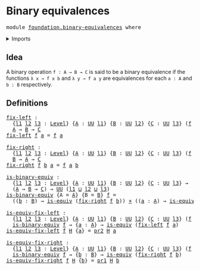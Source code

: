 # Binary equivalences

<pre class="Agda"><a id="32" class="Keyword">module</a> <a id="39" href="foundation.binary-equivalences.html" class="Module">foundation.binary-equivalences</a> <a id="70" class="Keyword">where</a>
</pre>
<details><summary>Imports</summary>

<pre class="Agda"><a id="126" class="Keyword">open</a> <a id="131" class="Keyword">import</a> <a id="138" href="foundation.dependent-pair-types.html" class="Module">foundation.dependent-pair-types</a>
<a id="170" class="Keyword">open</a> <a id="175" class="Keyword">import</a> <a id="182" href="foundation.universe-levels.html" class="Module">foundation.universe-levels</a>

<a id="210" class="Keyword">open</a> <a id="215" class="Keyword">import</a> <a id="222" href="foundation-core.cartesian-product-types.html" class="Module">foundation-core.cartesian-product-types</a>
<a id="262" class="Keyword">open</a> <a id="267" class="Keyword">import</a> <a id="274" href="foundation-core.equivalences.html" class="Module">foundation-core.equivalences</a>
</pre>
</details>

## Idea

A binary operation `f : A → B → C` is said to be a binary equivalence if the
functions `λ x → f x b` and `λ y → f a y` are equivalences for each `a : A` and
`b : B` respectively.

## Definitions

<pre class="Agda"><a id="fix-left"></a><a id="533" href="foundation.binary-equivalences.html#533" class="Function">fix-left</a> <a id="542" class="Symbol">:</a>
  <a id="546" class="Symbol">{</a><a id="547" href="foundation.binary-equivalences.html#547" class="Bound">l1</a> <a id="550" href="foundation.binary-equivalences.html#550" class="Bound">l2</a> <a id="553" href="foundation.binary-equivalences.html#553" class="Bound">l3</a> <a id="556" class="Symbol">:</a> <a id="558" href="Agda.Primitive.html#591" class="Postulate">Level</a><a id="563" class="Symbol">}</a> <a id="565" class="Symbol">{</a><a id="566" href="foundation.binary-equivalences.html#566" class="Bound">A</a> <a id="568" class="Symbol">:</a> <a id="570" href="Agda.Primitive.html#320" class="Primitive">UU</a> <a id="573" href="foundation.binary-equivalences.html#547" class="Bound">l1</a><a id="575" class="Symbol">}</a> <a id="577" class="Symbol">{</a><a id="578" href="foundation.binary-equivalences.html#578" class="Bound">B</a> <a id="580" class="Symbol">:</a> <a id="582" href="Agda.Primitive.html#320" class="Primitive">UU</a> <a id="585" href="foundation.binary-equivalences.html#550" class="Bound">l2</a><a id="587" class="Symbol">}</a> <a id="589" class="Symbol">{</a><a id="590" href="foundation.binary-equivalences.html#590" class="Bound">C</a> <a id="592" class="Symbol">:</a> <a id="594" href="Agda.Primitive.html#320" class="Primitive">UU</a> <a id="597" href="foundation.binary-equivalences.html#553" class="Bound">l3</a><a id="599" class="Symbol">}</a> <a id="601" class="Symbol">(</a><a id="602" href="foundation.binary-equivalences.html#602" class="Bound">f</a> <a id="604" class="Symbol">:</a> <a id="606" href="foundation.binary-equivalences.html#566" class="Bound">A</a> <a id="608" class="Symbol">→</a> <a id="610" href="foundation.binary-equivalences.html#578" class="Bound">B</a> <a id="612" class="Symbol">→</a> <a id="614" href="foundation.binary-equivalences.html#590" class="Bound">C</a><a id="615" class="Symbol">)</a> <a id="617" class="Symbol">→</a>
  <a id="621" href="foundation.binary-equivalences.html#566" class="Bound">A</a> <a id="623" class="Symbol">→</a> <a id="625" href="foundation.binary-equivalences.html#578" class="Bound">B</a> <a id="627" class="Symbol">→</a> <a id="629" href="foundation.binary-equivalences.html#590" class="Bound">C</a>
<a id="631" href="foundation.binary-equivalences.html#533" class="Function">fix-left</a> <a id="640" href="foundation.binary-equivalences.html#640" class="Bound">f</a> <a id="642" href="foundation.binary-equivalences.html#642" class="Bound">a</a> <a id="644" class="Symbol">=</a> <a id="646" href="foundation.binary-equivalences.html#640" class="Bound">f</a> <a id="648" href="foundation.binary-equivalences.html#642" class="Bound">a</a>

<a id="fix-right"></a><a id="651" href="foundation.binary-equivalences.html#651" class="Function">fix-right</a> <a id="661" class="Symbol">:</a>
  <a id="665" class="Symbol">{</a><a id="666" href="foundation.binary-equivalences.html#666" class="Bound">l1</a> <a id="669" href="foundation.binary-equivalences.html#669" class="Bound">l2</a> <a id="672" href="foundation.binary-equivalences.html#672" class="Bound">l3</a> <a id="675" class="Symbol">:</a> <a id="677" href="Agda.Primitive.html#591" class="Postulate">Level</a><a id="682" class="Symbol">}</a> <a id="684" class="Symbol">{</a><a id="685" href="foundation.binary-equivalences.html#685" class="Bound">A</a> <a id="687" class="Symbol">:</a> <a id="689" href="Agda.Primitive.html#320" class="Primitive">UU</a> <a id="692" href="foundation.binary-equivalences.html#666" class="Bound">l1</a><a id="694" class="Symbol">}</a> <a id="696" class="Symbol">{</a><a id="697" href="foundation.binary-equivalences.html#697" class="Bound">B</a> <a id="699" class="Symbol">:</a> <a id="701" href="Agda.Primitive.html#320" class="Primitive">UU</a> <a id="704" href="foundation.binary-equivalences.html#669" class="Bound">l2</a><a id="706" class="Symbol">}</a> <a id="708" class="Symbol">{</a><a id="709" href="foundation.binary-equivalences.html#709" class="Bound">C</a> <a id="711" class="Symbol">:</a> <a id="713" href="Agda.Primitive.html#320" class="Primitive">UU</a> <a id="716" href="foundation.binary-equivalences.html#672" class="Bound">l3</a><a id="718" class="Symbol">}</a> <a id="720" class="Symbol">(</a><a id="721" href="foundation.binary-equivalences.html#721" class="Bound">f</a> <a id="723" class="Symbol">:</a> <a id="725" href="foundation.binary-equivalences.html#685" class="Bound">A</a> <a id="727" class="Symbol">→</a> <a id="729" href="foundation.binary-equivalences.html#697" class="Bound">B</a> <a id="731" class="Symbol">→</a> <a id="733" href="foundation.binary-equivalences.html#709" class="Bound">C</a><a id="734" class="Symbol">)</a> <a id="736" class="Symbol">→</a>
  <a id="740" href="foundation.binary-equivalences.html#697" class="Bound">B</a> <a id="742" class="Symbol">→</a> <a id="744" href="foundation.binary-equivalences.html#685" class="Bound">A</a> <a id="746" class="Symbol">→</a> <a id="748" href="foundation.binary-equivalences.html#709" class="Bound">C</a>
<a id="750" href="foundation.binary-equivalences.html#651" class="Function">fix-right</a> <a id="760" href="foundation.binary-equivalences.html#760" class="Bound">f</a> <a id="762" href="foundation.binary-equivalences.html#762" class="Bound">b</a> <a id="764" href="foundation.binary-equivalences.html#764" class="Bound">a</a> <a id="766" class="Symbol">=</a> <a id="768" href="foundation.binary-equivalences.html#760" class="Bound">f</a> <a id="770" href="foundation.binary-equivalences.html#764" class="Bound">a</a> <a id="772" href="foundation.binary-equivalences.html#762" class="Bound">b</a>

<a id="is-binary-equiv"></a><a id="775" href="foundation.binary-equivalences.html#775" class="Function">is-binary-equiv</a> <a id="791" class="Symbol">:</a>
  <a id="795" class="Symbol">{</a><a id="796" href="foundation.binary-equivalences.html#796" class="Bound">l1</a> <a id="799" href="foundation.binary-equivalences.html#799" class="Bound">l2</a> <a id="802" href="foundation.binary-equivalences.html#802" class="Bound">l3</a> <a id="805" class="Symbol">:</a> <a id="807" href="Agda.Primitive.html#591" class="Postulate">Level</a><a id="812" class="Symbol">}</a> <a id="814" class="Symbol">{</a><a id="815" href="foundation.binary-equivalences.html#815" class="Bound">A</a> <a id="817" class="Symbol">:</a> <a id="819" href="Agda.Primitive.html#320" class="Primitive">UU</a> <a id="822" href="foundation.binary-equivalences.html#796" class="Bound">l1</a><a id="824" class="Symbol">}</a> <a id="826" class="Symbol">{</a><a id="827" href="foundation.binary-equivalences.html#827" class="Bound">B</a> <a id="829" class="Symbol">:</a> <a id="831" href="Agda.Primitive.html#320" class="Primitive">UU</a> <a id="834" href="foundation.binary-equivalences.html#799" class="Bound">l2</a><a id="836" class="Symbol">}</a> <a id="838" class="Symbol">{</a><a id="839" href="foundation.binary-equivalences.html#839" class="Bound">C</a> <a id="841" class="Symbol">:</a> <a id="843" href="Agda.Primitive.html#320" class="Primitive">UU</a> <a id="846" href="foundation.binary-equivalences.html#802" class="Bound">l3</a><a id="848" class="Symbol">}</a> <a id="850" class="Symbol">→</a>
  <a id="854" class="Symbol">(</a><a id="855" href="foundation.binary-equivalences.html#815" class="Bound">A</a> <a id="857" class="Symbol">→</a> <a id="859" href="foundation.binary-equivalences.html#827" class="Bound">B</a> <a id="861" class="Symbol">→</a> <a id="863" href="foundation.binary-equivalences.html#839" class="Bound">C</a><a id="864" class="Symbol">)</a> <a id="866" class="Symbol">→</a> <a id="868" href="Agda.Primitive.html#320" class="Primitive">UU</a> <a id="871" class="Symbol">(</a><a id="872" href="foundation.binary-equivalences.html#796" class="Bound">l1</a> <a id="875" href="Agda.Primitive.html#804" class="Primitive Operator">⊔</a> <a id="877" href="foundation.binary-equivalences.html#799" class="Bound">l2</a> <a id="880" href="Agda.Primitive.html#804" class="Primitive Operator">⊔</a> <a id="882" href="foundation.binary-equivalences.html#802" class="Bound">l3</a><a id="884" class="Symbol">)</a>
<a id="886" href="foundation.binary-equivalences.html#775" class="Function">is-binary-equiv</a> <a id="902" class="Symbol">{</a><a id="903" class="Argument">A</a> <a id="905" class="Symbol">=</a> <a id="907" href="foundation.binary-equivalences.html#907" class="Bound">A</a><a id="908" class="Symbol">}</a> <a id="910" class="Symbol">{</a><a id="911" class="Argument">B</a> <a id="913" class="Symbol">=</a> <a id="915" href="foundation.binary-equivalences.html#915" class="Bound">B</a><a id="916" class="Symbol">}</a> <a id="918" href="foundation.binary-equivalences.html#918" class="Bound">f</a> <a id="920" class="Symbol">=</a>
  <a id="924" class="Symbol">((</a><a id="926" href="foundation.binary-equivalences.html#926" class="Bound">b</a> <a id="928" class="Symbol">:</a> <a id="930" href="foundation.binary-equivalences.html#915" class="Bound">B</a><a id="931" class="Symbol">)</a> <a id="933" class="Symbol">→</a> <a id="935" href="foundation-core.equivalences.html#1259" class="Function">is-equiv</a> <a id="944" class="Symbol">(</a><a id="945" href="foundation.binary-equivalences.html#651" class="Function">fix-right</a> <a id="955" href="foundation.binary-equivalences.html#918" class="Bound">f</a> <a id="957" href="foundation.binary-equivalences.html#926" class="Bound">b</a><a id="958" class="Symbol">))</a> <a id="961" href="foundation-core.cartesian-product-types.html#529" class="Function Operator">×</a> <a id="963" class="Symbol">((</a><a id="965" href="foundation.binary-equivalences.html#965" class="Bound">a</a> <a id="967" class="Symbol">:</a> <a id="969" href="foundation.binary-equivalences.html#907" class="Bound">A</a><a id="970" class="Symbol">)</a> <a id="972" class="Symbol">→</a> <a id="974" href="foundation-core.equivalences.html#1259" class="Function">is-equiv</a> <a id="983" class="Symbol">(</a><a id="984" href="foundation.binary-equivalences.html#533" class="Function">fix-left</a> <a id="993" href="foundation.binary-equivalences.html#918" class="Bound">f</a> <a id="995" href="foundation.binary-equivalences.html#965" class="Bound">a</a><a id="996" class="Symbol">))</a>

<a id="is-equiv-fix-left"></a><a id="1000" href="foundation.binary-equivalences.html#1000" class="Function">is-equiv-fix-left</a> <a id="1018" class="Symbol">:</a>
  <a id="1022" class="Symbol">{</a><a id="1023" href="foundation.binary-equivalences.html#1023" class="Bound">l1</a> <a id="1026" href="foundation.binary-equivalences.html#1026" class="Bound">l2</a> <a id="1029" href="foundation.binary-equivalences.html#1029" class="Bound">l3</a> <a id="1032" class="Symbol">:</a> <a id="1034" href="Agda.Primitive.html#591" class="Postulate">Level</a><a id="1039" class="Symbol">}</a> <a id="1041" class="Symbol">{</a><a id="1042" href="foundation.binary-equivalences.html#1042" class="Bound">A</a> <a id="1044" class="Symbol">:</a> <a id="1046" href="Agda.Primitive.html#320" class="Primitive">UU</a> <a id="1049" href="foundation.binary-equivalences.html#1023" class="Bound">l1</a><a id="1051" class="Symbol">}</a> <a id="1053" class="Symbol">{</a><a id="1054" href="foundation.binary-equivalences.html#1054" class="Bound">B</a> <a id="1056" class="Symbol">:</a> <a id="1058" href="Agda.Primitive.html#320" class="Primitive">UU</a> <a id="1061" href="foundation.binary-equivalences.html#1026" class="Bound">l2</a><a id="1063" class="Symbol">}</a> <a id="1065" class="Symbol">{</a><a id="1066" href="foundation.binary-equivalences.html#1066" class="Bound">C</a> <a id="1068" class="Symbol">:</a> <a id="1070" href="Agda.Primitive.html#320" class="Primitive">UU</a> <a id="1073" href="foundation.binary-equivalences.html#1029" class="Bound">l3</a><a id="1075" class="Symbol">}</a> <a id="1077" class="Symbol">(</a><a id="1078" href="foundation.binary-equivalences.html#1078" class="Bound">f</a> <a id="1080" class="Symbol">:</a> <a id="1082" href="foundation.binary-equivalences.html#1042" class="Bound">A</a> <a id="1084" class="Symbol">→</a> <a id="1086" href="foundation.binary-equivalences.html#1054" class="Bound">B</a> <a id="1088" class="Symbol">→</a> <a id="1090" href="foundation.binary-equivalences.html#1066" class="Bound">C</a><a id="1091" class="Symbol">)</a> <a id="1093" class="Symbol">→</a>
  <a id="1097" href="foundation.binary-equivalences.html#775" class="Function">is-binary-equiv</a> <a id="1113" href="foundation.binary-equivalences.html#1078" class="Bound">f</a> <a id="1115" class="Symbol">→</a> <a id="1117" class="Symbol">{</a><a id="1118" href="foundation.binary-equivalences.html#1118" class="Bound">a</a> <a id="1120" class="Symbol">:</a> <a id="1122" href="foundation.binary-equivalences.html#1042" class="Bound">A</a><a id="1123" class="Symbol">}</a> <a id="1125" class="Symbol">→</a> <a id="1127" href="foundation-core.equivalences.html#1259" class="Function">is-equiv</a> <a id="1136" class="Symbol">(</a><a id="1137" href="foundation.binary-equivalences.html#533" class="Function">fix-left</a> <a id="1146" href="foundation.binary-equivalences.html#1078" class="Bound">f</a> <a id="1148" href="foundation.binary-equivalences.html#1118" class="Bound">a</a><a id="1149" class="Symbol">)</a>
<a id="1151" href="foundation.binary-equivalences.html#1000" class="Function">is-equiv-fix-left</a> <a id="1169" href="foundation.binary-equivalences.html#1169" class="Bound">f</a> <a id="1171" href="foundation.binary-equivalences.html#1171" class="Bound">H</a> <a id="1173" class="Symbol">{</a><a id="1174" href="foundation.binary-equivalences.html#1174" class="Bound">a</a><a id="1175" class="Symbol">}</a> <a id="1177" class="Symbol">=</a> <a id="1179" href="foundation.dependent-pair-types.html#615" class="Field">pr2</a> <a id="1183" href="foundation.binary-equivalences.html#1171" class="Bound">H</a> <a id="1185" href="foundation.binary-equivalences.html#1174" class="Bound">a</a>

<a id="is-equiv-fix-right"></a><a id="1188" href="foundation.binary-equivalences.html#1188" class="Function">is-equiv-fix-right</a> <a id="1207" class="Symbol">:</a>
  <a id="1211" class="Symbol">{</a><a id="1212" href="foundation.binary-equivalences.html#1212" class="Bound">l1</a> <a id="1215" href="foundation.binary-equivalences.html#1215" class="Bound">l2</a> <a id="1218" href="foundation.binary-equivalences.html#1218" class="Bound">l3</a> <a id="1221" class="Symbol">:</a> <a id="1223" href="Agda.Primitive.html#591" class="Postulate">Level</a><a id="1228" class="Symbol">}</a> <a id="1230" class="Symbol">{</a><a id="1231" href="foundation.binary-equivalences.html#1231" class="Bound">A</a> <a id="1233" class="Symbol">:</a> <a id="1235" href="Agda.Primitive.html#320" class="Primitive">UU</a> <a id="1238" href="foundation.binary-equivalences.html#1212" class="Bound">l1</a><a id="1240" class="Symbol">}</a> <a id="1242" class="Symbol">{</a><a id="1243" href="foundation.binary-equivalences.html#1243" class="Bound">B</a> <a id="1245" class="Symbol">:</a> <a id="1247" href="Agda.Primitive.html#320" class="Primitive">UU</a> <a id="1250" href="foundation.binary-equivalences.html#1215" class="Bound">l2</a><a id="1252" class="Symbol">}</a> <a id="1254" class="Symbol">{</a><a id="1255" href="foundation.binary-equivalences.html#1255" class="Bound">C</a> <a id="1257" class="Symbol">:</a> <a id="1259" href="Agda.Primitive.html#320" class="Primitive">UU</a> <a id="1262" href="foundation.binary-equivalences.html#1218" class="Bound">l3</a><a id="1264" class="Symbol">}</a> <a id="1266" class="Symbol">(</a><a id="1267" href="foundation.binary-equivalences.html#1267" class="Bound">f</a> <a id="1269" class="Symbol">:</a> <a id="1271" href="foundation.binary-equivalences.html#1231" class="Bound">A</a> <a id="1273" class="Symbol">→</a> <a id="1275" href="foundation.binary-equivalences.html#1243" class="Bound">B</a> <a id="1277" class="Symbol">→</a> <a id="1279" href="foundation.binary-equivalences.html#1255" class="Bound">C</a><a id="1280" class="Symbol">)</a> <a id="1282" class="Symbol">→</a>
  <a id="1286" href="foundation.binary-equivalences.html#775" class="Function">is-binary-equiv</a> <a id="1302" href="foundation.binary-equivalences.html#1267" class="Bound">f</a> <a id="1304" class="Symbol">→</a> <a id="1306" class="Symbol">{</a><a id="1307" href="foundation.binary-equivalences.html#1307" class="Bound">b</a> <a id="1309" class="Symbol">:</a> <a id="1311" href="foundation.binary-equivalences.html#1243" class="Bound">B</a><a id="1312" class="Symbol">}</a> <a id="1314" class="Symbol">→</a> <a id="1316" href="foundation-core.equivalences.html#1259" class="Function">is-equiv</a> <a id="1325" class="Symbol">(</a><a id="1326" href="foundation.binary-equivalences.html#651" class="Function">fix-right</a> <a id="1336" href="foundation.binary-equivalences.html#1267" class="Bound">f</a> <a id="1338" href="foundation.binary-equivalences.html#1307" class="Bound">b</a><a id="1339" class="Symbol">)</a>
<a id="1341" href="foundation.binary-equivalences.html#1188" class="Function">is-equiv-fix-right</a> <a id="1360" href="foundation.binary-equivalences.html#1360" class="Bound">f</a> <a id="1362" href="foundation.binary-equivalences.html#1362" class="Bound">H</a> <a id="1364" class="Symbol">{</a><a id="1365" href="foundation.binary-equivalences.html#1365" class="Bound">b</a><a id="1366" class="Symbol">}</a> <a id="1368" class="Symbol">=</a> <a id="1370" href="foundation.dependent-pair-types.html#603" class="Field">pr1</a> <a id="1374" href="foundation.binary-equivalences.html#1362" class="Bound">H</a> <a id="1376" href="foundation.binary-equivalences.html#1365" class="Bound">b</a>
</pre>